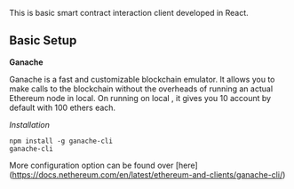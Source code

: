 This is basic smart contract interaction client developed in React. 


## Basic Setup 
  
  **Ganache**
  
  Ganache is a fast and customizable blockchain emulator. It allows you to make calls to the blockchain without the overheads     of running an actual Ethereum node in local. On running on local , it gives you 10 account by default with 100 ethers each.

  *Installation*
  
    npm install -g ganache-cli
    ganache-cli
    
  More configuration option can be found over [here] (https://docs.nethereum.com/en/latest/ethereum-and-clients/ganache-cli/)
      
      
    
    



